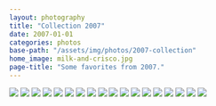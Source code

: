 ```yaml
---
layout: photography
title: "Collection 2007"
date: 2007-01-01
categories: photos
base-path: "/assets/img/photos/2007-collection"
home_image: milk-and-crisco.jpg
page-title: "Some favorites from 2007."
---
```


<img src="{{ site.baseurl }}/{{ page.base-path }}/austin-sky.jpg" />
<img src="{{ site.baseurl }}/{{ page.base-path }}/birdhouse.jpg" />
<img src="{{ site.baseurl }}/{{ page.base-path }}/brian-maryansky.jpg" />
<img src="{{ site.baseurl }}/{{ page.base-path }}/grandpa.jpg" />
<img src="{{ site.baseurl }}/{{ page.base-path }}/half-frame.jpg" />
<img src="{{ site.baseurl }}/{{ page.base-path }}/jeremy.jpg" />
<img src="{{ site.baseurl }}/{{ page.base-path }}/jims-1.jpg" />
<img src="{{ site.baseurl }}/{{ page.base-path }}/jims-2.jpg" />
<img src="{{ site.baseurl }}/{{ page.base-path }}/kingsland.jpg" />
<img src="{{ site.baseurl }}/{{ page.base-path }}/layne.jpg" />
<img src="{{ site.baseurl }}/{{ page.base-path }}/milk-and-crisco.jpg" />
<img src="{{ site.baseurl }}/{{ page.base-path }}/molly.jpg" />
<img src="{{ site.baseurl }}/{{ page.base-path }}/patrick.jpg" />
<img src="{{ site.baseurl }}/{{ page.base-path }}/sarah-monteen-bw.jpg" />
<img src="{{ site.baseurl }}/{{ page.base-path }}/sarah-monteen.jpg" />
<img src="{{ site.baseurl }}/{{ page.base-path }}/suburbs.jpg" />
<img src="{{ site.baseurl }}/{{ page.base-path }}/the-seas.jpg" />
<img src="{{ site.baseurl }}/{{ page.base-path }}/tom.jpg" />
